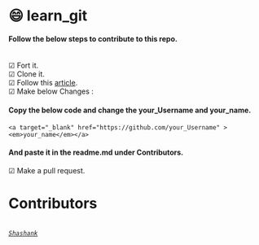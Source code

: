 # :smile: learn_git
#### Follow the below steps to contribute to this repo.<br><br>
  &#x2611; Fort it.<br>
  &#x2611; Clone it.<br>
  &#x2611; Follow this [article](https://shashankmotruri.medium.com/git-hub-basic-commands-55c9da32d9e9).<br>
  &#x2611; Make below Changes : <br>
#### Copy the below code and change the your_Username and your_name.<br>
```
<a target="_blank" href="https://github.com/your_Username" ><em>your_name</em></a>
```
#### And paste it in the readme.md under Contributors.
 &#x2611; Make a pull request.
  # Contributors
 <pre>
  <code>
<a target="_blank" href="https://github.com/shashankmotruri" ><em>Shashank</em></a>

<!-- Paste the code above -->
  </code>
 </pre>
 

